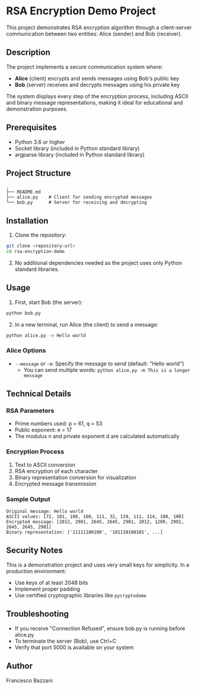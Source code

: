 # RSA Encryption Demo Project

This project demonstrates RSA encryption algorithm through a client-server communication between two entities: Alice (sender) and Bob (receiver).

## Description

The project implements a secure communication system where:

- **Alice** (client) encrypts and sends messages using Bob's public key
- **Bob** (server) receives and decrypts messages using his private key

The system displays every step of the encryption process, including ASCII and binary message representations, making it ideal for educational and demonstration purposes.

## Prerequisites

- Python 3.6 or higher
- Socket library (included in Python standard library)
- argparse library (included in Python standard library)

## Project Structure

```
.
├── README.md
├── alice.py    # Client for sending encrypted messages
└── bob.py      # Server for receiving and decrypting
```

## Installation

1. Clone the repository:

```bash
git clone <repository-url>
cd rsa-encryption-demo
```

2. No additional dependencies needed as the project uses only Python standard libraries.

## Usage

1. First, start Bob (the server):

```bash
python bob.py
```

2. In a new terminal, run Alice (the client) to send a message:

```bash
python alice.py -m Hello world
```

### Alice Options

- `--message` or `-m`: Specify the message to send (default: "Hello world")
  - You can send multiple words: `python alice.py -m This is a longer message`

## Technical Details

### RSA Parameters

- Prime numbers used: p = 61, q = 53
- Public exponent: e = 17
- The modulus n and private exponent d are calculated automatically

### Encryption Process

1. Text to ASCII conversion
2. RSA encryption of each character
3. Binary representation conversion for visualization
4. Encrypted message transmission

### Sample Output

```
Original message: Hello world
ASCII values: [72, 101, 108, 108, 111, 32, 119, 111, 114, 108, 100]
Encrypted message: [2012, 2981, 2645, 2645, 2981, 2012, 1209, 2981, 2645, 2645, 2981]
Binary representation: ['11111100100', '101110100101', ...]
```

## Security Notes

This is a demonstration project and uses very small keys for simplicity. In a production environment:

- Use keys of at least 2048 bits
- Implement proper padding
- Use certified cryptographic libraries like `pycryptodome`

## Troubleshooting

- If you receive "Connection Refused", ensure bob.py is running before alice.py
- To terminate the server (Bob), use Ctrl+C
- Verify that port 5000 is available on your system

## Author

Francesco Bazzani
